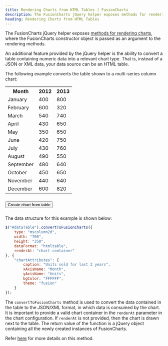 ```yaml
---
title: Rendering Charts from HTML Tables | FusionCharts
description: The FusionCharts jQuery helper exposes methods for rendering charts, where the FusionCharts constructor object is passed as argument to the rendering methods
heading: Rendering Charts from HTML Tables
---
```


The FusionCharts jQuery helper exposes [methods for rendering charts](/getting-started/jquery/your-first-chart-using-jquery), where the FusionCharts constructor object is passed as an argument to the rendering methods.

An additional feature provided by the jQuery helper is the ability to convert a table containing numeric data into a relevant chart type. That is, instead of a JSON or XML data, your data source can be an HTML table.

The following example converts the table shown to a multi-series column chart:

<table id="dataTable">
    <tbody>
        <tr>
            <th>Month</th>
            <th>2012</th>
            <th>2013</th>
        </tr>
        <tr>
            <td>January</td>
            <td>400</td>
            <td>800</td>
        </tr>
        <tr>
            <td>February</td>
            <td>600</td>
            <td>320</td>
        </tr>
        <tr>
            <td>March</td>
            <td>540</td>
            <td>740</td>
        </tr>
        <tr>
            <td>April</td>
            <td>430</td>
            <td>650</td>
        </tr>
        <tr>
            <td>May</td>
            <td>350</td>
            <td>650</td>
        </tr>
        <tr>
            <td>June</td>
            <td>420</td>
            <td>750</td>
        </tr>
        <tr>
            <td>July</td>
            <td>430</td>
            <td>760</td>
        </tr>
        <tr>
            <td>August</td>
            <td>490</td>
            <td>550</td>
        </tr>
        <tr>
            <td>September</td>
            <td>480</td>
            <td>640</td>
        </tr>
        <tr>
            <td>October</td>
            <td>450</td>
            <td>650</td>
        </tr>
        <tr>
            <td>November</td>
            <td>440</td>
            <td>640</td>
        </tr>
        <tr>
            <td>December</td>
            <td>600</td>
            <td>820</td>
        </tr>
    </tbody>
</table>

<div class="chart-example" id="chart-container"></div>

<input style="margin: 10px 10px 10px 0;" type="button" id="convert" value="Create chart from table" />

The data structure for this example is shown below:

```javascript
$("#dataTable").convertToFusionCharts({
    type: "mscolumn2d",
    width: "700",
    height: "350",
    dataFormat: "htmltable",
    renderAt: "chart-container"
}, {
    "chartAttributes": {
        caption: "Units sold for last 2 years",
        xAxisName: "Month",
        yAxisName: "Units",
        bgColor: "FFFFFF",
        theme: "fusion"
    }
});
```

The `convertToFusionCharts` method is used to convert the data contained in the table to the JSON/XML format, in which data is consumed by the chart. It is important to provide a valid chart container in the `renderAt` parameter in the chart configuration. If `renderAt` is not provided, then the chart is drawn next to the table. The return value of the function is a jQuery object containing all the newly created instances of FusionCharts.

Refer [here](/getting-started/jquery/api-reference) for more details on this method.

<script pagespeed_no_defer="" type="text/javascript" data-chart='true' src='{% site.BASE_URL %}/js/rendering-charts-from-html-tables.js'></script>